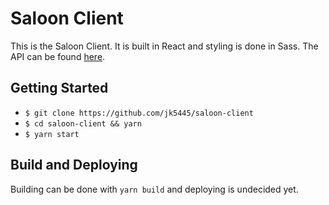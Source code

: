 # Saloon Client

This is the Saloon Client. It is built in React and styling is done in Sass. The API can be found <a href="https://github.com/jk5445/saloon">here</a>.

## Getting Started

+ `$ git clone https://github.com/jk5445/saloon-client`
+ `$ cd saloon-client && yarn`
+ `$ yarn start`

## Build and Deploying

Building can be done with `yarn build` and deploying is undecided yet.
